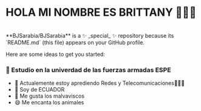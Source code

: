 <h1>HOLA MI NOMBRE ES BRITTANY 🥰👩🦄</H1>
<br>
**BJSarabia/BJSarabia** is a ✨ _special_ ✨ repository because its `README.md` (this file) appears on your GitHub profile.

Here are some ideas to get you started:
### 🔭 Estudio en la univerdad de las fuerzas armadas ESPE
- 🌱 Actualemente estoy aprediendo Redes y Telecomunicaciones🔌🔋📡
- 🤔 Soy de ECUADOR 
- 💬 Me gusta los malvaviscos
- 😄 Me encanta los animales 
<!-- HOLA ESTE ES MI README MODIFICADO  -->
